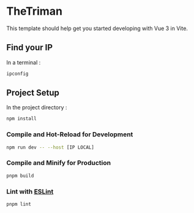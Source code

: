 # TheTriman

This template should help get you started developing with Vue 3 in Vite.

## Find your IP
In a terminal :

```sh
ipconfig
```

## Project Setup
In the project directory :
```sh
npm install
```

### Compile and Hot-Reload for Development

```sh
npm run dev -- --host [IP LOCAL]
```

### Compile and Minify for Production

```sh
pnpm build
```

### Lint with [ESLint](https://eslint.org/)

```sh
pnpm lint
```
